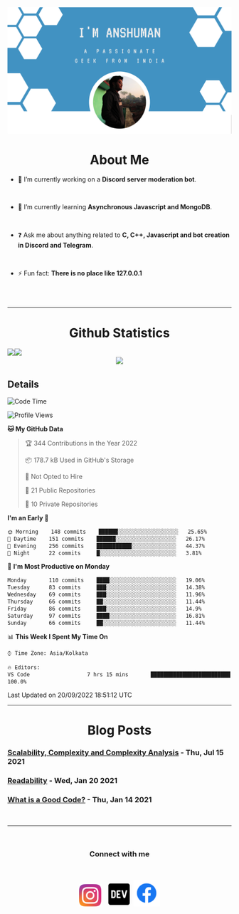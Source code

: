 
<img src=".\assets\img\output-onlinepngtools.png">

<br>

<div>
<div align="center">

# About Me

</div>


- 🔭 I’m currently working on a **Discord server moderation bot**. 

<br> 

- 🌱 I’m currently learning **Asynchronous Javascript and MongoDB**. 

<br> 

- ❓ Ask me about anything related to __C, C++, Javascript and bot creation in Discord and Telegram__. 

<br>

- ⚡ Fun fact: __There is no place like 127.0.0.1__ 
</div>

<br>
<br>

----

<div align="center">

# Github Statistics
<div align="left">
<img height="180em" src="https://github-readme-stats.vercel.app/api?username=anshumanmahato&hide_border=true&show_icons=true&custom_title=Contributions" /><img height="180em" src="https://github-readme-stats.vercel.app/api/top-langs/?username=anshumanmahato&hide_border=true&layout=compact&langs_count=6" />
</div>
<img height="180em" src="https://github-readme-streak-stats.herokuapp.com/?user=anshumanmahato&hide_border=true" />

<br/>

<div align="left">

## Details

<!--START_SECTION:waka-->
![Code Time](http://img.shields.io/badge/Code%20Time-428%20hrs%201%20min-blue)

![Profile Views](http://img.shields.io/badge/Profile%20Views-0-blue)

**🐱 My GitHub Data** 

> 🏆 344 Contributions in the Year 2022
 > 
> 📦 178.7 kB Used in GitHub's Storage 
 > 
> 🚫 Not Opted to Hire
 > 
> 📜 21 Public Repositories 
 > 
> 🔑 10 Private Repositories  
 > 
**I'm an Early 🐤** 

```text
🌞 Morning    148 commits    ██████░░░░░░░░░░░░░░░░░░░   25.65% 
🌆 Daytime    151 commits    ██████░░░░░░░░░░░░░░░░░░░   26.17% 
🌃 Evening    256 commits    ███████████░░░░░░░░░░░░░░   44.37% 
🌙 Night      22 commits     █░░░░░░░░░░░░░░░░░░░░░░░░   3.81%

```
📅 **I'm Most Productive on Monday** 

```text
Monday       110 commits    ████░░░░░░░░░░░░░░░░░░░░░   19.06% 
Tuesday      83 commits     ███░░░░░░░░░░░░░░░░░░░░░░   14.38% 
Wednesday    69 commits     ███░░░░░░░░░░░░░░░░░░░░░░   11.96% 
Thursday     66 commits     ██░░░░░░░░░░░░░░░░░░░░░░░   11.44% 
Friday       86 commits     ███░░░░░░░░░░░░░░░░░░░░░░   14.9% 
Saturday     97 commits     ████░░░░░░░░░░░░░░░░░░░░░   16.81% 
Sunday       66 commits     ██░░░░░░░░░░░░░░░░░░░░░░░   11.44%

```


📊 **This Week I Spent My Time On** 

```text
⌚︎ Time Zone: Asia/Kolkata

🔥 Editors: 
VS Code                  7 hrs 15 mins       █████████████████████████   100.0%

```


 Last Updated on 20/09/2022 18:51:12 UTC
<!--END_SECTION:waka-->

</div>

</div>

----
<div align="center">

# Blog Posts

<div align="left">
 
<!-- BLOG-POST-LIST:START -->
 ### [Scalability, Complexity and Complexity Analysis](https://dev.to/anshumanmahato/scalability-complexity-and-complexity-analysis-1pn5) - Thu, Jul 15 2021
 ### [Readability](https://dev.to/anshumanmahato/readability-2f7l) - Wed, Jan 20 2021
 ### [What is a Good Code?](https://dev.to/anshumanmahato/what-is-a-good-code-5ana) - Thu, Jan 14 2021<!-- BLOG-POST-LIST:END -->

</div>

</div>
<br>

----
<br>
<div align="center">
         
### Connect with me 
<br/>

[<img src="assets\svg\instagram-2-1.svg" height="50px">](https://instagram.com/anshuman_mahato)&nbsp;&nbsp;&nbsp;
[<img src="assets\svg\dev-badge.svg" height="55">](https://dev.to/anshumanmahato)&nbsp;
[<img src=".\assets\svg\Facebook-01.svg" height="60px">](https://www.facebook.com/anshuman.mahato.0935)

</div>
